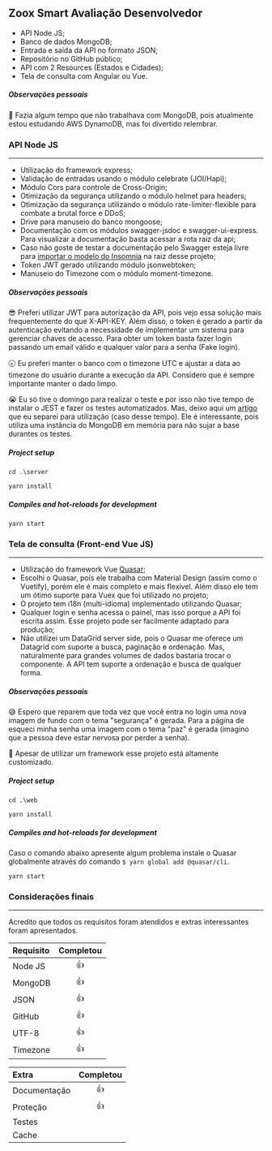 ## Zoox Smart Avaliação Desenvolvedor

- API Node JS;
- Banco de dados MongoDB;
- Entrada e saída da API no formato JSON;
- Repositório no GitHub público;
- API com 2 Resources (Estados e Cidades);
- Tela de consulta com Angular ou Vue.

##### Observações pessoais
:microscope:  Fazia algum tempo que não trabalhava com MongoDB, pois atualmente estou estudando AWS DynamoDB, mas foi divertido relembrar.

### API Node JS
-------------
- Utilização do framework express;
- Validação de entradas usando o módulo celebrate (JOI/Hapi);
- Módulo Cors para controle de Cross-Origin;
- Otimização da segurança utilizando o módulo helmet para headers;
- Otimização da segurança utilizando o módulo rate-limiter-flexible para combate a brutal force e DDoS;
- Drive para manuseio do banco mongoose;
- Documentação com os módulos swagger-jsdoc e swagger-ui-express. Para visualizar a documentação basta acessar a rota raiz da api;
- Caso não goste de testar a documentação pelo Swagger esteja livre para [importar o modelo do Insomnia](https://raw.githubusercontent.com/13Nunes/zoox-smart-test/master/Insomnia_zoox_smart_test.json) na raiz desse projeto;
- Token JWT gerado utilizando módulo jsonwebtoken;
- Manuseio do Timezone com o módulo moment-timezone.

##### Observações pessoais
:sunglasses: Preferi utilizar JWT para autorização da API, pois vejo essa solução mais frequentemente do que X-API-KEY. Além disso, o token é gerado a partir da autenticação evitando a necessidade de implementar um sistema para gerenciar chaves de acesso.
Para obter um token basta fazer login passando um email válido e qualquer valor para a senha (Fake login).

:clock830: Eu preferi manter o banco com o timezone UTC e ajustar a data ao timezone do usuário durante a execução da API. Considero que é sempre importante manter o dado limpo.

:sob: Eu só tive o domingo para realizar o teste e por isso não tive tempo de instalar o JEST e fazer os testes automatizados. Mas, deixo aqui um [artigo](https://medium.com/javascript-in-plain-english/how-i-setup-unit-test-for-mongodb-using-jest-mongoose-103b772ee164 "artigo") que eu separei para utilização (caso desse tempo).  Ele é interessante, pois utiliza uma instância do MongoDB em memória para não sujar a base durantes os testes.

##### Project setup
```
cd .\server
```
```
yarn install
```

##### Compiles and hot-reloads for development
```
yarn start
```

### Tela de consulta (Front-end Vue JS)
-------------
- Utilização do framework Vue [Quasar](https://quasar.dev/ "Quasar");
- Escolhi o Quasar, pois ele trabalha com Material Design (assim como o Vuetify), porém ele é mais completo e mais flexível. Além disso ele tem um ótimo suporte para Vuex que foi utilizado no projeto;
- O projeto tem i18n (multi-idioma) implementado utilizando Quasar;
- Qualquer login e senha acessa o painel, mas isso porque a API foi escrita assim. Esse projeto pode ser facilmente adaptado para produção;
- Não utilizei um DataGrid server side, pois o Quasar me oferece um Datagrid com suporte a busca, paginação e ordenação. Mas, naturalmente para grandes volumes de dados bastaria trocar o componente. A API tem suporte a ordenação e busca de qualquer forma.

##### Observações pessoais
:sweat_smile: Espero que reparem que toda vez que você entra no login uma nova imagem de fundo com o tema "segurança" é gerada. Para a página de esqueci minha senha uma imagem com o tema "paz" é gerada (imagino que a pessoa deve estar nervosa por perder a senha).

:muscle: Apesar de utilizar um framework esse projeto está altamente customizado.

##### Project setup
```
cd .\web
```
```
yarn install
```

##### Compiles and hot-reloads for development
Caso o comando abaixo apresente algum problema instale o Quasar globalmente através do comando `$ yarn global add @quasar/cli`.
```
yarn start
```

### Considerações finais
-------------
Acredito que todos os requisitos foram atendidos e extras interessantes foram apresentados.

| Requisito    | Completou  |
| :------------ |:-------------:|
| Node JS      | :thumbsup:   |
| MongoDB   | :thumbsup:   |
| JSON           | :thumbsup:   |
| GitHub        | :thumbsup:   |
| UTF-8          | :thumbsup:   |
| Timezone    | :thumbsup:   |

| Extra            | Completou  |
| :------------ |:-------------:|
| Documentação  | :thumbsup:   |
| Proteção            | :thumbsup:   |
| Testes                |   |
| Cache                |    |
